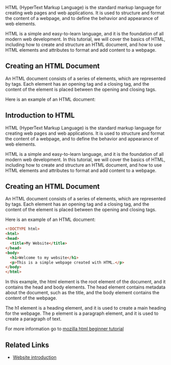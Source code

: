 HTML (HyperText Markup Language) is the standard markup language for creating web pages and web applications. 
It is used to structure and format the content of a webpage, and to define the behavior and appearance of web elements.

HTML is a simple and easy-to-learn language, and it is the foundation of all modern web development. In this tutorial, 
we will cover the basics of HTML, including how to create and structure an HTML document, and how to use HTML elements 
and attributes to format and add content to a webpage.


## Creating an HTML Document

An HTML document consists of a series of elements, which are represented by tags. Each element has an opening tag and a
closing tag, and the content of the element is placed between the opening and closing tags.

Here is an example of an HTML document:

## Introduction to HTML

HTML (HyperText Markup Language) is the standard markup language for creating web pages and web applications. It is used
to structure and format the content of a webpage, and to define the behavior and appearance of web elements.

HTML is a simple and easy-to-learn language, and it is the foundation of all modern web development. In this tutorial, 
we will cover the basics of HTML, including how to create and structure an HTML document, and how to use HTML elements 
and attributes to format and add content to a webpage.

## Creating an HTML Document

An HTML document consists of a series of elements, which are represented by tags. Each element has an opening tag and a
closing tag, and the content of the element is placed between the opening and closing tags.

Here is an example of an HTML document:

```html
<!DOCTYPE html>
<html>
<head>
  <title>My Website</title>
</head>
<body>
  <h1>Welcome to my website</h1>
  <p>This is a simple webpage created with HTML.</p>
</body>
</html>
```
In this example, the html element is the root element of the document, and it contains the head and body elements. 
The head element contains metadata about the document, such as the title, and the body element contains the content of the webpage.

The h1 element is a heading element, and it is used to create a main heading for the webpage. 
The p element is a paragraph element, and it is used to create a paragraph of text.

For more information go to [mozilla html beginner tutorial](https://developer.mozilla.org/en-US/docs/Web/HTML#beginners_tutorials)

## Related Links
* [Website introduction](Website-intro.md)












